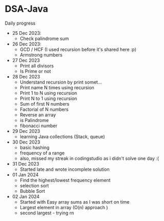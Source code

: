 # DSA-Java

Daily progress

- 25 Dec 2023: 
  - Check palindrome sum 
- 26 Dec 2023: 
  - GCD / HCF (I used recursion before it's shared here :p)
  - Armstrong numbers
- 27 Dec 2023
  - Print all divisors
  - Is Prime or not
- 28 Dec 2023
  - Understand recursion by print somet…
  - Print name N times using recursion
  - Print 1 to N using recursion
  - Print N to 1 using recursion
  - Sum of first N numbers
  - Factorial of N numbers
  - Reverse an array
  - is Palindrome
  - fibonacci number
- 29 Dec 2023
  - learning Java collections (Stack, queue)
- 30 Dec 2023
  - basic hashing
  - frequency of a range
  - also, missed my streak in codingstudio as i didn't solve one day :(
- 31 Dec 2023
  - Started late and wrote incomplete solution
- 01 Jan 2024
  - Find the highest/lowest frequency element
  - selection sort
  - Bubble Sort
- 02 Jan 2024
  - Started with Easy array sums as I was short on time
  - Largest element in array (O(n) approach )
  - second largest - trying rn
